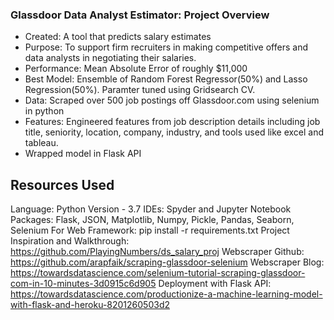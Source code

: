 ### Glassdoor Data Analyst Estimator: Project Overview
- Created: A tool that predicts salary estimates
- Purpose: To support firm recruiters in making competitive offers and data analysts in negotiating their salaries.
- Performance: Mean Absolute Error of roughly $11,000
- Best Model: Ensemble of Random Forest Regressor(50%) and Lasso Regression(50%). Paramter tuned using Gridsearch CV.
- Data: Scraped over 500 job postings off Glassdoor.com using selenium in python
- Features: Engineered features from job description details including job title, seniority, location, company, industry, and tools used like excel and tableau.
- Wrapped model in Flask API

## Resources Used
Language: Python Version - 3.7
IDEs: Spyder and Jupyter Notebook
Packages: Flask, JSON, Matplotlib, Numpy, Pickle, Pandas, Seaborn, Selenium 
For Web Framework: pip install -r requirements.txt
Project Inspiration and Walkthrough: https://github.com/PlayingNumbers/ds_salary_proj
Webscraper Github: https://github.com/arapfaik/scraping-glassdoor-selenium
Webscraper Blog: https://towardsdatascience.com/selenium-tutorial-scraping-glassdoor-com-in-10-minutes-3d0915c6d905
Deployment with Flask API: https://towardsdatascience.com/productionize-a-machine-learning-model-with-flask-and-heroku-8201260503d2

### 
